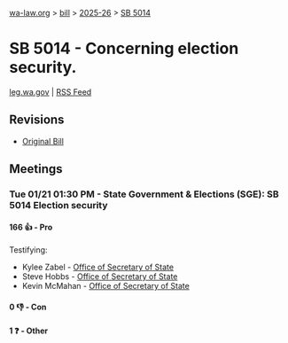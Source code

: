 [wa-law.org](/) > [bill](/bill/) > [2025-26](/bill/2025-26/) > [SB 5014](/bill/2025-26/sb/5014/)

# SB 5014 - Concerning election security.
[leg.wa.gov](https://app.leg.wa.gov/billsummary?BillNumber=5014&Year=2025&Initiative=false) | [RSS Feed](./rss.xml)

## Revisions
* [Original Bill](1/)

## Meetings
### Tue 01/21 01:30 PM - State Government & Elections (SGE): SB 5014 Election security
#### 166 👍 - Pro
Testifying:
* Kylee Zabel - [Office of Secretary of State](/org/office_of_secretary_of_state/)
* Steve Hobbs - [Office of Secretary of State](/org/office_of_secretary_of_state/)
* Kevin McMahan - [Office of Secretary of State](/org/office_of_secretary_of_state/)

#### 0 👎 - Con

#### 1 ❓ - Other

